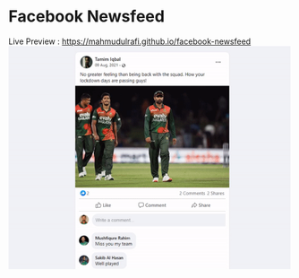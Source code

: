 # Facebook Newsfeed
Live Preview : https://mahmudulrafi.github.io/facebook-newsfeed
![newsfeed](https://github.com/MahmudulRafi/facebook-newsfeed/blob/main/public/newsfeed.gif)
